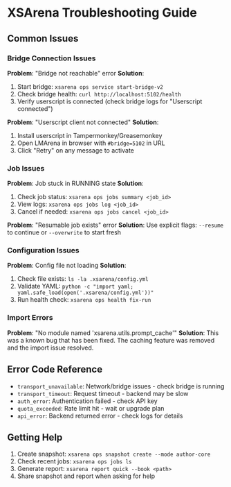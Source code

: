 # XSArena Troubleshooting Guide

## Common Issues

### Bridge Connection Issues

**Problem**: "Bridge not reachable" error
**Solution**:
1. Start bridge: `xsarena ops service start-bridge-v2`
2. Check bridge health: `curl http://localhost:5102/health`
3. Verify userscript is connected (check bridge logs for "Userscript connected")

**Problem**: "Userscript client not connected"
**Solution**:
1. Install userscript in Tampermonkey/Greasemonkey
2. Open LMArena in browser with `#bridge=5102` in URL
3. Click "Retry" on any message to activate

### Job Issues

**Problem**: Job stuck in RUNNING state
**Solution**:
1. Check job status: `xsarena ops jobs summary <job_id>`
2. View logs: `xsarena ops jobs log <job_id>`
3. Cancel if needed: `xsarena ops jobs cancel <job_id>`

**Problem**: "Resumable job exists" error
**Solution**:
Use explicit flags: `--resume` to continue or `--overwrite` to start fresh

### Configuration Issues

**Problem**: Config file not loading
**Solution**:
1. Check file exists: `ls -la .xsarena/config.yml`
2. Validate YAML: `python -c "import yaml; yaml.safe_load(open('.xsarena/config.yml'))"`
3. Run health check: `xsarena ops health fix-run`

### Import Errors

**Problem**: "No module named 'xsarena.utils.prompt_cache'"
**Solution**:
This was a known bug that has been fixed. The caching feature was removed and the import issue resolved.

## Error Code Reference

- `transport_unavailable`: Network/bridge issues - check bridge is running
- `transport_timeout`: Request timeout - backend may be slow
- `auth_error`: Authentication failed - check API key
- `quota_exceeded`: Rate limit hit - wait or upgrade plan
- `api_error`: Backend returned error - check logs for details

## Getting Help

1. Create snapshot: `xsarena ops snapshot create --mode author-core`
2. Check recent jobs: `xsarena ops jobs ls`
3. Generate report: `xsarena report quick --book <path>`
4. Share snapshot and report when asking for help